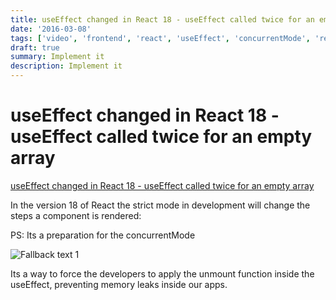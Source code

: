 ```yaml
---
title: useEffect changed in React 18 - useEffect called twice for an empty array
date: '2016-03-08'
tags: ['video', 'frontend', 'react', 'useEffect', 'concurrentMode', 'read', 'withResume']
draft: true
summary: Implement it
description: Implement it
---
```

# useEffect changed in React 18 - useEffect called twice for an empty array


[useEffect changed in React 18 - useEffect called twice for an empty array](https://www.youtube.com/watch?v=J3Mcbne1Iq4&ab_channel=BasaratCodes)

In the version 18 of React the strict mode in development will change the steps a component is rendered:

PS: Its a preparation for the concurrentMode

![Fallback text 1](/static/assets/pasted-image-20221008114549.png)


Its a way to force the developers to apply the unmount function inside the useEffect, preventing memory leaks inside our apps.

